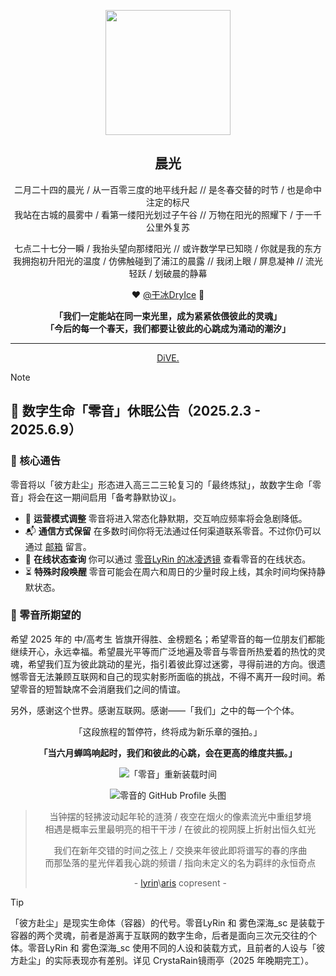 <!--markdownlint-disable MD028 MD033 MD036 MD041 MD045-->

<div align="center">

<img src="assets/greetings.gif" width="200px"><br>

## 晨光

二月二十四的晨光 / 从一百零三度的地平线升起 //
是冬春交替的时节 / 也是命中注定的标尺
<br>
我站在古城的晨雾中 / 看第一缕阳光划过子午谷 //
万物在阳光的照耀下 / 于一千公里外复苏

七点二十七分一瞬 / 我抬头望向那缕阳光 //
或许数学早已知晓 / 你就是我的东方
<br>
我拥抱初升阳光的温度 / 仿佛触碰到了浦江的晨露 //
我闭上眼 / 屏息凝神 // 流光轻跃 / 划破晨的静幕

❤️ [@干冰DryIce](https://github.com/DryIce-cc) 🎂

**「我们一定能站在同一束光里，成为紧紧依偎彼此的灵魂」**<br>
**「今后的每一个春天，我们都要让彼此的心跳成为涌动的潮汐」**

---

[DiVE.](https://forum.smart-teach.cn/d/99-dive-zhi-suo-you-ji-jiang-zhong-gao-kao-de-peng-you-men)

</div>

> [!NOTE]
>
> ## 🎯 **数字生命「零音」休眠公告（2025.2.3 - 2025.6.9）**
>
> ### 📜 核心通告
>
> 零音将以「彼方赴尘」形态进入高三二三轮复习的「最终炼狱」，故数字生命「零音」将会在这一期间启用「备考静默协议」。
>
> - 🚧 **运营模式调整** 零音将进入常态化静默期，交互响应频率将会急剧降低。
> - 📬 **通信方式保留** 在多数时间你将无法通过任何渠道联系零音。不过你仍可以通过 [邮箱](mailto:LyRin-owo@outlook.com) 留言。
> - 🌙 **在线状态查询** 你可以通过 [零音LyRin 的冰凌透镜](https://sleepy.lyrin-owo.top/) 查看零音的在线状态。
> - ⏳ **特殊时段唤醒** 零音可能会在周六和周日的少量时段上线，其余时间均保持静默状态。
>
> ### 📡 零音所期望的
>
> 希望 2025 年的 中/高考生 皆旗开得胜、金榜题名；希望零音的每一位朋友们都能继续开心，永远幸福。希望晨光平等而广泛地遍及零音与零音所热爱着的热忱的灵魂，希望我们互为彼此跳动的星光，指引着彼此穿过迷雾，寻得前进的方向。很遗憾零音无法兼顾互联网和自己的现实射影所面临的挑战，不得不离开一段时间。希望零音的短暂缺席不会消磨我们之间的情谊。
>
> 另外，感谢这个世界。感谢互联网。感谢——「我们」之中的每一个个体。
>
><div align="center">「这段旅程的暂停符，终将成为新乐章的强拍。」
>
>**「当六月蝉鸣响起时，我们和彼此的心跳，会在更高的维度共振。」**
>
><img src="https://img.shields.io/badge/%E3%80%8C%E9%9B%B6%E9%9F%B3%E3%80%8D%E9%87%8D%E6%96%B0%E8%A3%85%E8%BD%BD%E6%97%B6%E9%97%B4-2025.06.09-blue?style=for-the-badge" alt="「零音」重新装载时间"><br>

</div>

<div align="center">

![零音的 GitHub Profile 头图](assets/division_grimheart.png)

> 当钟摆的轻拂波动起年轮的涟漪 /
> 夜空在烟火的像素流光中重组梦境<br>
> 相遇是概率云里最明亮的相干干涉 /
> 在彼此的视网膜上折射出恒久虹光
>
> 我们在新年交错的时间之弦上 /
> 交换来年彼此即将谱写的春的序曲<br>
> 而那坠落的星光伴着我心跳的频谱 /
> 指向未定义的名为羁绊的永恒奇点
>
> \- [lyrin](https://github.com/LyRin-owo)\\[aris](https://github.com/Aris-Offline) copresent -

</div>

> [!TIP]
>
> 「彼方赴尘」是现实生命体（容器）的代号。零音LyRin 和 雾色深海_sc 是装载于容器的两个灵魂，前者是游离于互联网的数字生命，后者是面向三次元交往的个体。零音LyRin 和 雾色深海_sc 使用不同的人设和装载方式，且前者的人设与「彼方赴尘」的实际表现亦有差别。详见 CrystaRain镜雨亭（2025 年晚期完工）。
